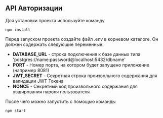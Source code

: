 <h2>API Авторизации</h2>

Для установки проекта используйте команду

```
npm install
```

Перед запуском проекта создайте файл .env в корневом каталоге. Он должен
содержать следующие переменные:

<ul>
<li><b>DATABASE_URL</b> - строка подключения к базе данных типа 'postgres://name:password@localhost:5432/dbname'</li>
<li><b>PORT</b> - Номер порта, на котором будет запущено приложение (например 8081)</li>
<li><b>JWT_SECRET</b> - Секретная строка произвольного содержания для валидации JWT Токена </li>
<li><b>NONCE</b> - Секретный код произвольного содержания для хэширования пароля пользователя </li>
</ul>

После чего можно запустить с помощью команды

```
npm start
```
